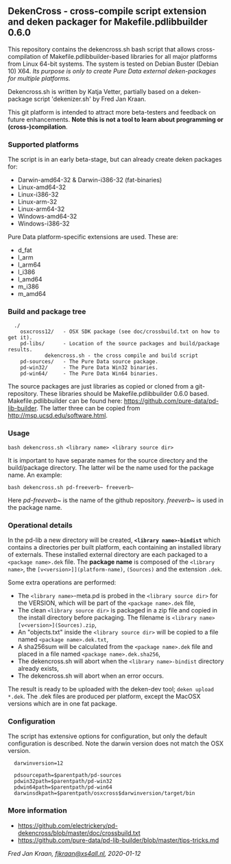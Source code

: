## DekenCross - cross-compile script extension and deken packager for Makefile.pdlibbuilder 0.6.0

This repository contains the dekencross.sh bash script that allows cross-compilation of Makefile.pdlibbuilder-based libraries for all major platforms from Linux 64-bit systems. The system is tested on Debian Buster (Debian 10) X64.
*Its purpose is only to create Pure Data external deken-packages for multiple platforms.*

Dekencross.sh is written by Katja Vetter, partially based on a deken-package script 'dekenizer.sh' by Fred Jan Kraan.

This git platform is intended to attract more beta-testers and feedback on future enhancements. **Note this is not a tool to learn about programming or (cross-)compilation**. 

### Supported platforms

The script is in an early beta-stage, but can already create deken packages for:

 * Darwin-amd64-32 & Darwin-i386-32 (fat-binaries)
 * Linux-amd64-32
 * Linux-i386-32
 * Linux-arm-32
 * Linux-arm64-32
 * Windows-amd64-32
 * Windows-i386-32

Pure Data platform-specific extensions are used. These are:

 * d_fat
 * l_arm
 * l_arm64
 * l_i386
 * l_amd64
 * m_i386
 * m_amd64

### Build and package tree

```
  ./
    osxcross12/   - OSX SDK package (see doc/crossbuild.txt on how to get it).
    pd-libs/      - Location of the source packages and build/package results.
            dekencross.sh - the cross compile and build script
    pd-sources/   - The Pure Data source package. 
    pd-win32/     - The Pure Data Win32 binaries.
    pd-win64/     - The Pure Data Win64 binaries.
```

The source packages are just libraries as copied or cloned from a git-repository. These libraries should be Makefile.pdlibbuilder 0.6.0 based. Makefile.pdlibbuilder can be found here: https://github.com/pure-data/pd-lib-builder.
The latter three can be copied from http://msp.ucsd.edu/software.html.

### Usage

  `bash dekencross.sh <library name> <library source dir>`

It is important to have separate names for the source directory and the build/package directory. The latter wil be the name used for the package name. An example:

  `bash dekencross.sh pd-freeverb~ freeverb~`

Here *pd-freeverb~* is the name of the github repository. *freeverb~* is used in the package name.

### Operational details

In the pd-lib a new directory will be created, **`<library name>-bindist`** which 
contains a directories per built platform, each containing an installed library of externals. 
These installed external directory are each packaged to a `<package name>.dek` file. 
The **package name** is composed of the `<library name>`, 
the `[v<version>]](platform-name)`, `(Sources)` and the extension `.dek`.

Some extra operations are performed:

 * The `<library name>`-meta.pd is probed in the `<library source dir>` for the VERSION, 
   which will be part of the `<package name>.dek` file,
 * The clean `<library source dir>` is packaged in a zip file and copied in the install 
   directory before packaging. The filename is `<library name>[v<version>](Sources).zip`, 
 * An "objects.txt" inside the `<library source dir>` will be copied to a file named 
   `<package name>.dek.txt`,
 * A sha256sum will be calculated from the `<package name>.dek` file and placed in a file 
   named `<package name>.dek.sha256`,
 * The dekencross.sh will abort when the `<library name>-bindist` directory already exists,
 * The dekencross.sh will abort when an error occurs.

The result is ready to be uploaded with the deken-dev tool; `deken upload *.dek`. The .dek files
are produced per platform, except the MacOSX versions which are in one fat package. 

### Configuration

The script has extensive options for configuration, but only the default configuration is described. Note the darwin version does not match the OSX version.

```
  darwinversion=12

  pdsourcepath=$parentpath/pd-sources
  pdwin32path=$parentpath/pd-win32
  pdwin64path=$parentpath/pd-win64
  darwinsdkpath=$parentpath/osxcross$darwinversion/target/bin
```
### More information

 * https://github.com/electrickery/pd-dekencross/blob/master/doc/crossbuild.txt
 * https://github.com/pure-data/pd-lib-builder/blob/master/tips-tricks.md

*Fred Jan Kraan, fjkraan@xs4all.nl, 2020-01-12*